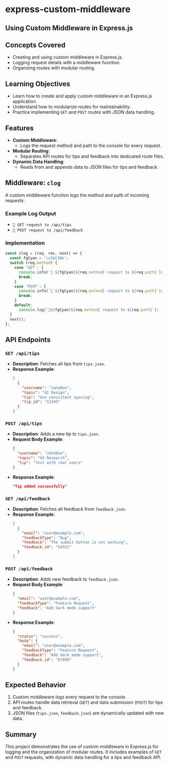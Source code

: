 # express-custom-middleware

## Using Custom Middleware in Express.js

## Concepts Covered

- Creating and using custom middleware in Express.js.
- Logging request details with a middleware function.
- Organizing routes with modular routing.

## Learning Objectives

- Learn how to create and apply custom middleware in an Express.js application.
- Understand how to modularize routes for maintainability.
- Practice implementing `GET` and `POST` routes with JSON data handling.

## Features

- **Custom Middleware**:
  - Logs the request method and path to the console for every request.
- **Modular Routing**:
  - Separates API routes for tips and feedback into dedicated route files.
- **Dynamic Data Handling**:
  - Reads from and appends data to JSON files for tips and feedback.

## Middleware: `clog`

A custom middleware function logs the method and path of incoming requests:

### Example Log Output

- `📗 GET request to /api/tips`
- `📘 POST request to /api/feedback`

### Implementation

```javascript
const clog = (req, res, next) => {
  const fgCyan = '\x1b[36m';
  switch (req.method) {
    case 'GET': {
      console.info(`📗 ${fgCyan}${req.method} request to ${req.path}`);
      break;
    }
    case 'POST': {
      console.info(`📘 ${fgCyan}${req.method} request to ${req.path}`);
      break;
    }
    default:
      console.log(`📙${fgCyan}${req.method} request to ${req.path}`);
  }
  next();
};
```

## API Endpoints

### `GET /api/tips`

- **Description**: Fetches all tips from `tips.json`.
- **Response Example**:
  ```json
  [
    {
      "username": "JaneDoe",
      "topic": "UI Design",
      "tip": "Use consistent spacing",
      "tip_id": "12345"
    }
  ]
  ```

### `POST /api/tips`

- **Description**: Adds a new tip to `tips.json`.
- **Request Body Example**:
  ```json
  {
    "username": "JohnDoe",
    "topic": "UX Research",
    "tip": "Test with real users"
  }
  ```
- **Response Example**:
  ```json
  "Tip added successfully"
  ```

### `GET /api/feedback`

- **Description**: Fetches all feedback from `feedback.json`.
- **Response Example**:
  ```json
  [
    {
      "email": "user@example.com",
      "feedbackType": "Bug",
      "feedback": "The submit button is not working",
      "feedback_id": "54321"
    }
  ]
  ```

### `POST /api/feedback`

- **Description**: Adds new feedback to `feedback.json`.
- **Request Body Example**:
  ```json
  {
    "email": "user@example.com",
    "feedbackType": "Feature Request",
    "feedback": "Add dark mode support"
  }
  ```
- **Response Example**:
  ```json
  {
    "status": "success",
    "body": {
      "email": "user@example.com",
      "feedbackType": "Feature Request",
      "feedback": "Add dark mode support",
      "feedback_id": "67890"
    }
  }
  ```

## Expected Behavior

1. Custom middleware logs every request to the console.
2. API routes handle data retrieval (`GET`) and data submission (`POST`) for tips and feedback.
3. JSON files (`tips.json`, `feedback.json`) are dynamically updated with new data.

## Summary

This project demonstrates the use of custom middleware in Express.js for logging and the organization of modular routes. It includes examples of `GET` and `POST` requests, with dynamic data handling for a tips and feedback API.
